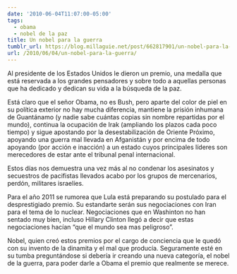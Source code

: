 ```yaml
---
date: '2010-06-04T11:07:00-05:00'
tags:
  - obama
  - nobel de la paz
title: Un nobel para la guerra
tumblr_url: https://blog.millaguie.net/post/662817901/un-nobel-para-la-guerra
url: /2010/06/04/un-nobel-para-la-guerra/
---
```


Al presidente de los Estados Unidos le dieron un premio, una medalla que está reservada a los grandes pensadores y sobre todo a aquellas personas que ha dedicado y dedican su vida a la búsqueda de la paz.

Está claro que el señor Obama, no es Bush, pero aparte del color de piel en su política exterior no hay mucha diferencia, mantiene la prisión inhumana de Guantánamo (y nadie sabe cuántas copias sin nombre repartidas por el mundo), continua la ocupación de Irak (ampliando los plazos cada poco tiempo) y sigue apostando por la desestabilización de Oriente Próximo, apoyando una guerra mal llevada en Afganistán y por encima de todo apoyando (por acción e inacción) a un estado cuyos principales líderes son merecedores de estar ante el tribunal penal internacional.

Estos días nos demuestra una vez más al no condenar los asesinatos y secuestros de pacifistas llevados acabo por los grupos de mercenarios, perdón, militares israelíes.

Para el año 2011 se rumorea que Lula está preparando su postulado para el desprestigiado premio. Su estandarte serán sus negociaciones con Iran para el tema de lo nuclear. Negociaciones que en Washinton no han sentado muy bien, incluso Hillary Clinton llegó a decir que estas negociaciones hacían “que el mundo sea mas peligroso”.

Nobel, quien creó estos premios por el cargo de conciencia que le quedó con su invento de la dinamita y el mal que producía. Seguramente esté en su tumba preguntándose si debería ir creando una nueva categoría, el nobel de la guerra, para poder darle a Obama el premio que realmente se merece.